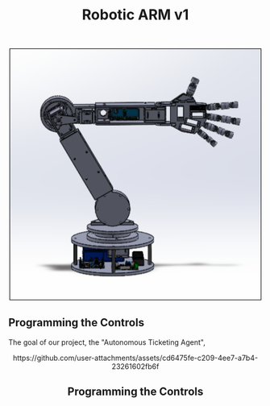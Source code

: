 <div id="top"></div>
<h1 align="center">Robotic ARM v1</h1>
<br />
<div align="center">

</p>
<img src="images\robotCAD(1).png?" width="500" height="500">
</div>

## Programming the Controls

The goal of our project, the "Autonomous Ticketing Agent",

<div align="center">
https://github.com/user-attachments/assets/cd6475fe-c209-4ee7-a7b4-23261602fb6f
<p>
</p>
  
## Programming the Controls

